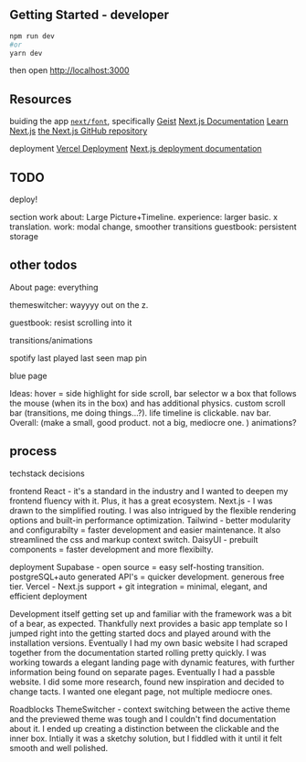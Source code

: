 ## Getting Started - developer
```bash
npm run dev
#or
yarn dev
```

then open [http://localhost:3000](http://localhost:3000)

## Resources
buiding the app
[`next/font`](https://nextjs.org/docs/app/building-your-application/optimizing/fonts), specifically [Geist](https://vercel.com/font)
[Next.js Documentation](https://nextjs.org/docs)
[Learn Next.js](https://nextjs.org/learn)
[the Next.js GitHub repository](https://github.com/vercel/next.js)

deployment
[Vercel Deployment](https://vercel.com/new?utm_medium=default-template&filter=next.js&utm_source=create-next-app&utm_campaign=create-next-app-readme)
[Next.js deployment documentation](https://nextjs.org/docs/app/building-your-application/deploying)


## TODO
deploy!

section work
about: Large Picture+Timeline.
experience: larger basic. x translation. 
work: modal change, smoother transitions
guestbook: persistent storage

## other todos
About page: everything

themeswitcher: wayyyy out on the z.

guestbook: resist scrolling into it

transitions/animations

spotify last played
last seen map pin

blue page

Ideas: hover = side highlight for side scroll, bar selector w a box that follows the mouse (when its in the box) and has additional physics. custom scroll bar (transitions, me doing things...?). life timeline is clickable. nav bar. 
Overall: (make a small, good product. not a big, mediocre one. ) animations?

## process
techstack decisions

frontend
React - it's a standard in the industry and I wanted to deepen my frontend fluency with it. Plus, it has a great ecosystem.
Next.js - I was drawn to the simplified routing. I was also intrigued by the flexible rendering options and built-in performance optimization.
Tailwind - better modularity and configurabilty = faster development and easier maintenance. It also streamlined the css and markup context switch. 
DaisyUI - prebuilt components = faster development and more flexibilty. 

deployment
Supabase - open source = easy self-hosting transition. postgreSQL+auto generated API's = quicker development. generous free tier.
Vercel - Next.js support + git integration = minimal, elegant, and efficient deployment


Development itself
getting set up and familiar with the framework was a bit of a bear, as expected. Thankfully next provides a basic app template so I jumped right into the getting started docs and played around with the installation versions.
Eventually I had my own basic website I had scraped together from the documentation started rolling pretty quickly. I was working towards a elegant landing page with dynamic features, with further information being found on separate pages. 
Eventually I had a passble website. I did some more research, found new inspiration and decided to change tacts. I wanted one elegant page, not multiple mediocre ones. 

Roadblocks
ThemeSwitcher - context switching between the active theme and the previewed theme was tough and I couldn't find documentation about it. I ended up creating a distinction between the clickable and the inner box. Intially it was a sketchy solution, but I fiddled with it until it felt smooth and well polished. 

